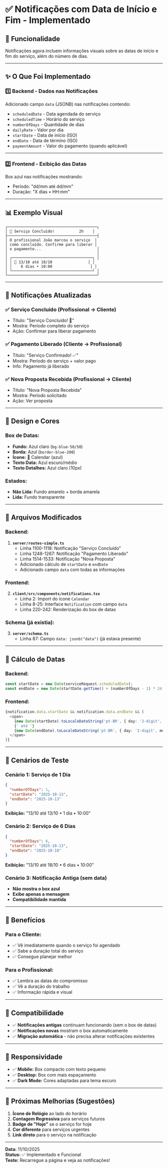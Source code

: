 # ✅ Notificações com Data de Início e Fim - Implementado

## 🎯 Funcionalidade

Notificações agora incluem informações visuais sobre as datas de início e fim do serviço, além do número de dias.

---

## ✨ O Que Foi Implementado

### 1️⃣ **Backend - Dados nas Notificações**

Adicionado campo `data` (JSONB) nas notificações contendo:
- `scheduledDate` - Data agendada do serviço
- `scheduledTime` - Horário do serviço
- `numberOfDays` - Quantidade de dias
- `dailyRate` - Valor por dia
- `startDate` - Data de início (ISO)
- `endDate` - Data de término (ISO)
- `paymentAmount` - Valor do pagamento (quando aplicável)

---

### 2️⃣ **Frontend - Exibição das Datas**

Box azul nas notificações mostrando:
- Período: "dd/mm até dd/mm"
- Duração: "X dias • HH:mm"

---

## 📊 Exemplo Visual

```
┌────────────────────────────────────────┐
│ 🎉 Serviço Concluído!           2h    │
├────────────────────────────────────────┤
│ O profissional João marcou o serviço  │
│ como concluído. Confirme para liberar │
│ o pagamento...                         │
│                                        │
│ ┌────────────────────────────────────┐ │
│ │ 📅 13/10 até 18/10                │ │
│ │    6 dias • 10:00                 │ │
│ └────────────────────────────────────┘ │
└────────────────────────────────────────┘
```

---

## 🔧 Notificações Atualizadas

### ✅ **Serviço Concluído (Profissional → Cliente)**
- Título: "Serviço Concluído! 🎉"
- Mostra: Período completo do serviço
- Ação: Confirmar para liberar pagamento

### ✅ **Pagamento Liberado (Cliente → Profissional)**
- Título: "Serviço Confirmado! ✅"
- Mostra: Período do serviço + valor pago
- Info: Pagamento já liberado

### ✅ **Nova Proposta Recebida (Profissional → Cliente)**
- Título: "Nova Proposta Recebida"
- Mostra: Período solicitado
- Ação: Ver proposta

---

## 🎨 Design e Cores

### Box de Datas:
- **Fundo:** Azul claro (`bg-blue-50/50`)
- **Borda:** Azul (`border-blue-200`)
- **Ícone:** 📅 Calendar (azul)
- **Texto Data:** Azul escuro/médio
- **Texto Detalhes:** Azul claro (10px)

### Estados:
- **Não Lida:** Fundo amarelo + borda amarela
- **Lida:** Fundo transparente

---

## 📝 Arquivos Modificados

### Backend:
1. **`server/routes-simple.ts`**
   - Linha 1100-1118: Notificação "Serviço Concluído"
   - Linha 1248-1267: Notificação "Pagamento Liberado"
   - Linha 1514-1533: Notificação "Nova Proposta"
   - Adicionado cálculo de `startDate` e `endDate`
   - Adicionado campo `data` com todas as informações

### Frontend:
2. **`client/src/components/notifications.tsx`**
   - Linha 2: Import do ícone `Calendar`
   - Linha 8-25: Interface `Notification` com campo `data`
   - Linha 220-242: Renderização do box de datas

### Schema (já existia):
3. **`server/schema.ts`**
   - Linha 87: Campo `data: jsonb("data")` (já estava presente)

---

## 🧮 Cálculo de Datas

### Backend:
```typescript
const startDate = new Date(serviceRequest.scheduledDate);
const endDate = new Date(startDate.getTime() + (numberOfDays - 1) * 24 * 60 * 60 * 1000);
```

### Frontend:
```typescript
{notification.data.startDate && notification.data.endDate && (
  <span>
    {new Date(startDate).toLocaleDateString('pt-BR', { day: '2-digit', month: '2-digit' })}
    {' até '}
    {new Date(endDate).toLocaleDateString('pt-BR', { day: '2-digit', month: '2-digit' })}
  </span>
)}
```

---

## 🧪 Cenários de Teste

### Cenário 1: Serviço de 1 Dia
```json
{
  "numberOfDays": 1,
  "startDate": "2025-10-13",
  "endDate": "2025-10-13"
}
```
**Exibição:** "13/10 até 13/10 • 1 dia • 10:00"

### Cenário 2: Serviço de 6 Dias
```json
{
  "numberOfDays": 6,
  "startDate": "2025-10-13",
  "endDate": "2025-10-18"
}
```
**Exibição:** "13/10 até 18/10 • 6 dias • 10:00"

### Cenário 3: Notificação Antiga (sem data)
- **Não mostra o box azul**
- **Exibe apenas a mensagem**
- **Compatibilidade mantida**

---

## 🎯 Benefícios

### Para o Cliente:
- ✅ Vê imediatamente quando o serviço foi agendado
- ✅ Sabe a duração total do serviço
- ✅ Consegue planejar melhor

### Para o Profissional:
- ✅ Lembra as datas do compromisso
- ✅ Vê a duração do trabalho
- ✅ Informação rápida e visual

---

## 🔄 Compatibilidade

- ✅ **Notificações antigas** continuam funcionando (sem o box de datas)
- ✅ **Notificações novas** mostram o box automaticamente
- ✅ **Migração automática** - não precisa alterar notificações existentes

---

## 📱 Responsividade

- ✅ **Mobile:** Box compacto com texto pequeno
- ✅ **Desktop:** Box com mais espaçamento
- ✅ **Dark Mode:** Cores adaptadas para tema escuro

---

## 🚀 Próximas Melhorias (Sugestões)

1. **Ícone de Relógio** ao lado do horário
2. **Contagem Regressiva** para serviços futuros
3. **Badge de "Hoje"** se o serviço for hoje
4. **Cor diferente** para serviços urgentes
5. **Link direto** para o serviço na notificação

---

**Data:** 11/10/2025  
**Status:** ✅ Implementado e Funcional  
**Teste:** Recarregue a página e veja as notificações!

